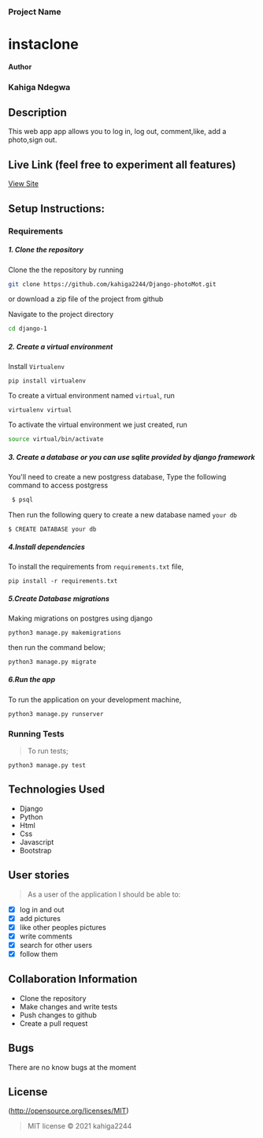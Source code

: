 ### Project Name
# instaclone
#### Author
### Kahiga Ndegwa

## Description
This web app app allows you to 
log in, log out, comment,like, add a photo,sign out.

## Live Link (feel free to experiment all features)
[View Site](https://igclone254.herokuapp.com//)


## Setup Instructions:
### Requirements

##### 1. Clone the repository
Clone the the repository by running 

   ```bash
   git clone https://github.com/kahiga2244/Django-photoMot.git
   ```
 or download a zip file of the project from github
 

Navigate to the project directory
```bash
cd django-1
```

##### 2. Create a virtual environment
 Install `Virtualenv` 

   ```prettier
   pip install virtualenv
   ```

To create a virtual environment named `virtual`, run

   ```prettier
   virtualenv virtual
   ```
To activate the virtual environment we just created, run

   ```bash
   source virtual/bin/activate
   ```

##### 3. Create a database or you can use sqlite provided by django framework
You'll need to create a new postgress database, Type the following command to access postgress
   ```bash
    $ psql
   ```
   Then run the following query to create a new database named ```your db``` 
   ```prettier
   $ CREATE DATABASE your db
   ```


#####  4.Install dependencies
To install the requirements from `requirements.txt` file,

   ```prettier
   pip install -r requirements.txt
   ```

#####  5.Create Database migrations
Making migrations on postgres using django

```prettier
python3 manage.py makemigrations 
```

 
then run the command below;

 ```bash
 python3 manage.py migrate
 ```

##### 6.Run the app
To run the application on your development machine, 

    python3 manage.py runserver

### Running Tests
>To run tests;

    python3 manage.py test

## Technologies Used
* Django
* Python
* Html
* Css
* Javascript
* Bootstrap


## User stories
>As a user of the application I should be able to:

- [X] log in and out
- [X] add pictures
- [X] like other peoples pictures
- [X] write comments 
- [X] search for other users
- [X] follow them

## Collaboration Information
* Clone the repository
* Make changes and write tests
* Push changes to github
* Create a pull request


## Bugs
There are no know bugs at the moment

## License
(http://opensource.org/licenses/MIT)
>MIT license &copy;  2021 kahiga2244
